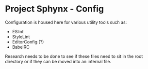 # Project Sphynx - Config

Configuration is housed here for various utility tools such as:

- ESlint
- StyleLint
- EditorConfig (?)
- BabelRC

Research needs to be done to see if these files need to sit in the root directory or if they can be moved into an internal file.